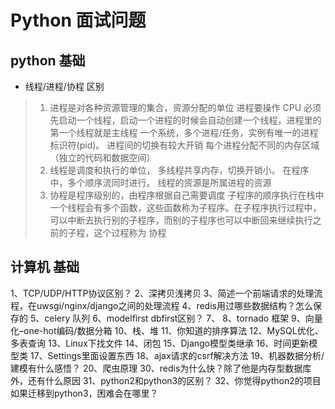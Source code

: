 # Python 面试问题

## python 基础

*  线程/进程/协程 区别

> 1. 进程是对各种资源管理的集合，资源分配的单位 
     进程要操作 CPU 必须先启动一个线程，启动一个进程的时候会自动创建一个线程，进程里的第一个线程就是主线程
     一个系统，多个进程/任务，实例有唯一的进程标识符(pid)。 进程间的切换有较大开销
      每个进程分配不同的内存区域 （独立的代码和数据空间）
> 2. 线程是调度和执行的单位，
    多线程共享内存，切换开销小。 在程序中，多个顺序流同时进行。 
    线程的资源是所属进程的资源
> 3.  协程是程序级别的，由程序根据自己需要调度
     子程序的顺序执行在栈中
     一个线程会有多个函数，这些函数称为子程序。在子程序执行过程中，可以中断去执行别的子程序，而别的子程序也可以中断回来继续执行之前的子程，这个过程称为 协程



## 计算机 基础


1、TCP/UDP/HTTP协议区别？
2、深拷贝浅拷贝
3、简述一个前端请求的处理流程，在uwsgi/nginx/django之间的处理流程
4、redis用过哪些数据结构？怎么保存的
5、celery 队列
6、modelfirst dbfirst区别？
7、
8、tornado 框架
9、向量化–one-hot编码/数据分箱
10、栈、堆
11、你知道的排序算法
12、MySQL优化、多表查询
13、Linux下找文件 
14、闭包
15、Django模型类继承
16、时间更新模型类
17、Settings里面设置东西
18、ajax请求的csrf解决方法
19、机器数据分析/建模有什么感悟？
20、爬虫原理
30、redis为什么快？除了他是内存型数据库外，还有什么原因
31、python2和python3的区别？
32、你觉得python2的项目如果迁移到python3，困难会在哪里？

